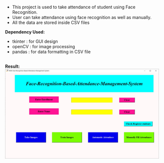 - This project is used to take attendance of student using Face Recognition.
- User can take attendance using face recognition as well as manually.
- All the data are stored inside CSV files

<b>Dependency Used:</b>
- tkinter : for GUI design
- openCV : for image processing
- pandas : for data formatting in CSV file
<br>
<b>Result:</b>
<img src="Output1.JPG"/>
